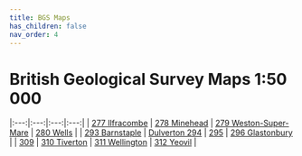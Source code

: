 ```yaml
---
title: BGS Maps
has_children: false
nav_order: 4
---
```


# British Geological Survey Maps 1:50 000

|:---:|:---:|:---:|:---:|
| [277 Ilfracombe](/uri "Ifracombe") | [278 Minehead](/uri "Minehead") | [279 Weston-Super-Mare](/uri "Weston-Super-Mare") | [280 Wells](/uri "Wells") |
| [293 Barnstaple](/uri "Barnstaple") | [Dulverton 294](https://largeimages.bgs.ac.uk/iip/mapsportal.html?id=1001786 "Dulverton") | [295](https://largeimages.bgs.ac.uk/iip/mapsportal.html?id=1001787 "Taunton") | [296 Glastonbury](/uri "Glastonbury") |
| [309](/uri "title") | [310 Tiverton](/uri "Tiverton") | [311 Wellington](/uri "Wellington") | [312 Yeovil](/uri "Yeovil") |
